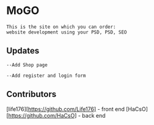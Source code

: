 # MoGO

    This is the site on which you can order:
    website development using your PSD, PSD, SEO

## Updates

    --Add Shop page

    --Add register and login form

## Contributors

[life176][https://github.com/Life176] - front end
[HaCsO][https://github.com/HaCsO] - back end
